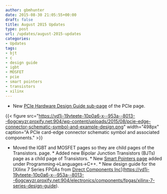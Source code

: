```yaml
---
author: gbmhunter
date: 2015-08-30 21:05:55+00:00
draft: false
title: August 2015 Updates
type: post
url: /updates/august-2015-updates
categories:
- Updates
tags:
- bjt
- c
- design guide
- igbt
- MOSFET
- pcie
- smart pointers
- transistors
- xilinx
---
```


  * New [PCIe Hardware Design Guide sub-page](https://vd1i-19vteete-10p0a6-x--953a--8013--6ogcwyzr.proxify.net:904/electronics/communication-protocols/pci-express-pcie/pcie-hardware-design-guide) of the PCIe page.  
  
{{< figure src="https://vd1i-19vteete-10p0a6-x--953a--8013--6ogcwyzr.proxify.net:904/wp-content/uploads/2015/08/pcie-edge-connector-schematic-symbol-and-example-design.png" width="498px" caption="A PCIe card-edge connector schematic symbol and associated components."  >}}  
  
  * Moved the IGBT and MOSFET pages so they are child pages of the Transistors. page.  * Added new Bipolar Junction Transistors (BJTs) page as a child page of Transistors.  * New [Smart Pointers page](https://vd1i-19vteete-10p0a6-x--953a--8013--6ogcwyzr.proxify.net:904/programming/languages/c-plus-plus/smart-pointers) added under Programming->Languages->C++.  * New design guide for the [Xilinx 7 Series FPGAs from [Direct Components Inc](http://www.directics.com/xilinx-fpga/)](https://vd1i-19vteete-10p0a6-x--953a--8013--6ogcwyzr.proxify.net:904/electronics/components/fpgas/xilinx-7-series-design-guide).
